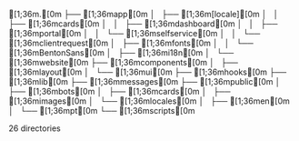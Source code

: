 [1;36m.[0m
├── [1;36mapp[0m
│   ├── [1;36m[locale][0m
│   │   ├── [1;36mcards[0m
│   │   ├── [1;36mdashboard[0m
│   │   ├── [1;36mportal[0m
│   │   └── [1;36mselfservice[0m
│   │   └── [1;36mclientrequest[0m
│   ├── [1;36mfonts[0m
│   │   └── [1;36mBentonSans[0m
│   ├── [1;36mi18n[0m
│   └── [1;36mwebsite[0m
├── [1;36mcomponents[0m
│   ├── [1;36mlayout[0m
│   └── [1;36mui[0m
├── [1;36mhooks[0m
├── [1;36mlib[0m
├── [1;36mmessages[0m
├── [1;36mpublic[0m
│   ├── [1;36mbots[0m
│   ├── [1;36mcards[0m
│   ├── [1;36mimages[0m
│   └── [1;36mlocales[0m
│   ├── [1;36men[0m
│   └── [1;36mpt[0m
└── [1;36mscripts[0m

26 directories
